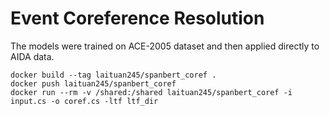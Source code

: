 # Event Coreference Resolution


The models were trained on ACE-2005 dataset and then applied directly to AIDA data.

```
docker build --tag laituan245/spanbert_coref .
docker push laituan245/spanbert_coref
docker run --rm -v /shared:/shared laituan245/spanbert_coref -i input.cs -o coref.cs -ltf ltf_dir
```
